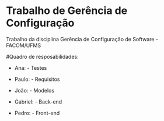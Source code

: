 # Trabalho de Gerência de Configuração
Trabalho da disciplina Gerência de Configuração de Software - FACOM/UFMS


#Quadro de resposabilidades:
- Ana: - Testes
      
- Paulo: - Requisitos
      
- João: - Modelos
      
- Gabriel: - Back-end
      
- Pedro: - Front-end

